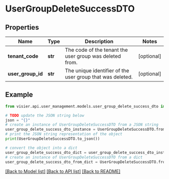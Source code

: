 # UserGroupDeleteSuccessDTO


## Properties

Name | Type | Description | Notes
------------ | ------------- | ------------- | -------------
**tenant_code** | **str** | The code of the tenant the user group was deleted from. | [optional] 
**user_group_id** | **str** | The unique identifier of the user group that was deleted. | [optional] 

## Example

```python
from visier.api.user_management.models.user_group_delete_success_dto import UserGroupDeleteSuccessDTO

# TODO update the JSON string below
json = "{}"
# create an instance of UserGroupDeleteSuccessDTO from a JSON string
user_group_delete_success_dto_instance = UserGroupDeleteSuccessDTO.from_json(json)
# print the JSON string representation of the object
print(UserGroupDeleteSuccessDTO.to_json())

# convert the object into a dict
user_group_delete_success_dto_dict = user_group_delete_success_dto_instance.to_dict()
# create an instance of UserGroupDeleteSuccessDTO from a dict
user_group_delete_success_dto_from_dict = UserGroupDeleteSuccessDTO.from_dict(user_group_delete_success_dto_dict)
```
[[Back to Model list]](../README.md#documentation-for-models) [[Back to API list]](../README.md#documentation-for-api-endpoints) [[Back to README]](../README.md)


